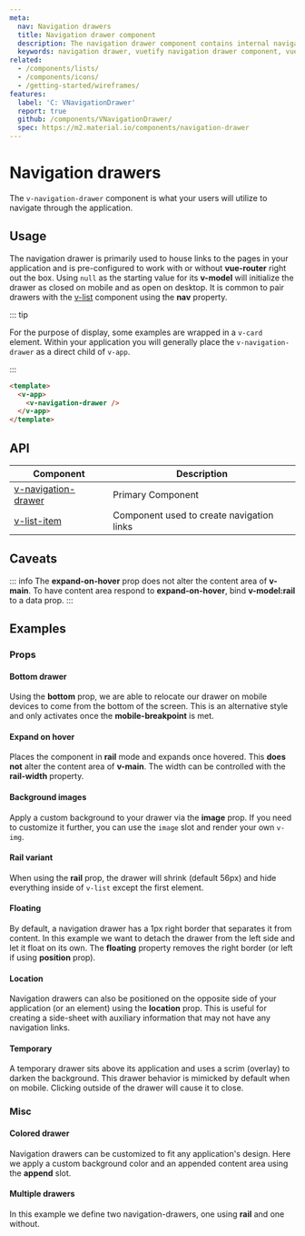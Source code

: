 ```yaml
---
meta:
  nav: Navigation drawers
  title: Navigation drawer component
  description: The navigation drawer component contains internal navigation links for an application and can be permanently on-screen or controlled programmatically.
  keywords: navigation drawer, vuetify navigation drawer component, vue navigation drawer component
related:
  - /components/lists/
  - /components/icons/
  - /getting-started/wireframes/
features:
  label: 'C: VNavigationDrawer'
  report: true
  github: /components/VNavigationDrawer/
  spec: https://m2.material.io/components/navigation-drawer
---
```


# Navigation drawers

The `v-navigation-drawer` component is what your users will utilize to navigate through the application.

<page-features />

## Usage

The navigation drawer is primarily used to house links to the pages in your application and is pre-configured to work with or without **vue-router** right out the box. Using `null` as the starting value for its **v-model** will initialize the drawer as closed on mobile and as open on desktop. It is common to pair drawers with the [v-list](/components/lists) component using the **nav** property.

<usage name="v-navigation-drawer" />

<entry />

::: tip

For the purpose of display, some examples are wrapped in a `v-card` element. Within your application you will generally place the `v-navigation-drawer` as a direct child of
 `v-app`.

:::

```html { resource="src/App.vue" }
<template>
  <v-app>
    <v-navigation-drawer />
  </v-app>
</template>
```

## API

| Component | Description |
| - | - |
| [v-navigation-drawer](/api/v-navigation-drawer/) | Primary Component |
| [v-list-item](/api/v-list-item/) | Component used to create navigation links |

<api-inline hide-links />

## Caveats

::: info
  The **expand-on-hover** prop does not alter the content area of **v-main**. To have content area respond to **expand-on-hover**, bind **v-model:rail** to a data prop.
:::

## Examples

### Props

#### Bottom drawer

Using the **bottom** prop, we are able to relocate our drawer on mobile devices to come from the bottom of the screen. This is an alternative style and only activates once the **mobile-breakpoint** is met.

<example file="v-navigation-drawer/prop-bottom-drawer" />

#### Expand on hover

Places the component in **rail** mode and expands once hovered. This **does not** alter the content area of **v-main**. The width can be controlled with the **rail-width** property.

<example file="v-navigation-drawer/prop-expand-on-hover" />

#### Background images

Apply a custom background to your drawer via the **image** prop. If you need to customize it further, you can use the `image` slot and render your own `v-img`.

<example file="v-navigation-drawer/prop-images" />

#### Rail variant

When using the **rail** prop, the drawer will shrink (default 56px) and hide everything inside of `v-list` except the first element.

<example file="v-navigation-drawer/prop-mini-variant" />

#### Floating

By default, a navigation drawer has a 1px right border that separates it from content. In this example we want to detach the drawer from the left side and let it float on its own. The **floating** property removes the right border (or left if using **position** prop).

<example file="v-navigation-drawer/prop-permanent-and-floating" />

#### Location

Navigation drawers can also be positioned on the opposite side of your application (or an element) using the **location** prop. This is useful for creating a side-sheet with auxiliary information that may not have any navigation links.

<example file="v-navigation-drawer/prop-right" />

#### Temporary

A temporary drawer sits above its application and uses a scrim (overlay) to darken the background. This drawer behavior is mimicked by default when on mobile. Clicking outside of the drawer will cause it to close.

<example file="v-navigation-drawer/prop-temporary" />

### Misc

#### Colored drawer

Navigation drawers can be customized to fit any application's design. Here we apply a custom background color and an appended content area using the **append** slot.

<example file="v-navigation-drawer/misc-colored" />

#### Multiple drawers

In this example we define two navigation-drawers, one using **rail** and one without.

<example file="v-navigation-drawer/misc-combined" />
